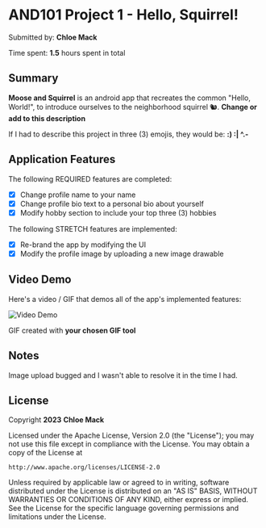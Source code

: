 # AND101 Project 1 - Hello, Squirrel!

Submitted by: **Chloe Mack**

Time spent: **1.5** hours spent in total

## Summary

**Moose and Squirrel** is an android app that recreates the common "Hello, World!", to introduce ourselves to the neighborhood squirrel 🐿.  **Change or add to this description**

If I had to describe this project in three (3) emojis, they would be: **:) :| ^.-**

## Application Features

<!-- (This is a comment) Please be sure to change the [ ] to [x] for any features you completed.  If a feature is not checked [x], you might miss the points for that item! -->

The following REQUIRED features are completed:

- [X] Change profile name to your name
- [X] Change profile bio text to a personal bio about yourself
- [X] Modify hobby section to include your top three (3) hobbies

The following STRETCH features are implemented:

- [X] Re-brand the app by modifying the UI
- [X] Modify the profile image by uploading a new image drawable

## Video Demo

Here's a video / GIF that demos all of the app's implemented features:

<img src='<blockquote class="imgur-embed-pub" lang="en" data-id="a/eqWevyR" data-context="false" ><a href="//imgur.com/a/eqWevyR"></a></blockquote><script async src="//s.imgur.com/min/embed.js" charset="utf-8"></script>' title='Video Demo' width='' alt='Video Demo' />

GIF created with **your chosen GIF tool**

<!-- Recommended tools:
- [Kap](https://getkap.co/) for macOS
- [ScreenToGif](https://www.screentogif.com/) for Windows
- [peek](https://github.com/phw/peek) for Linux. -->

## Notes

Image upload bugged and I wasn't able to resolve it in the time I had.

## License

Copyright **2023** **Chloe Mack**

Licensed under the Apache License, Version 2.0 (the "License");
you may not use this file except in compliance with the License.
You may obtain a copy of the License at

    http://www.apache.org/licenses/LICENSE-2.0

Unless required by applicable law or agreed to in writing, software
distributed under the License is distributed on an "AS IS" BASIS,
WITHOUT WARRANTIES OR CONDITIONS OF ANY KIND, either express or implied.
See the License for the specific language governing permissions and
limitations under the License.
